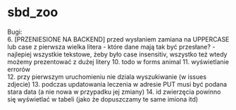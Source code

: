 # sbd_zoo

Bugi:  
6. [PRZENIESIONE NA BACKEND] przed wysłaniem zamiana na UPPERCASE lub case z pierwsza wielka litera  - które dane mają tak być przesłane?  - najlepiej wszystkie tekstowe, żeby było case insensitiv, wszystko też wtedy możemy prezentować z dużej litery 
10. todo w forms animal 
11. wyświetlanie errorów  
12. przy pierwszym uruchomieniu nie dziala wyszukiwanie (w issues zdjecie)
13. podczas updatowania leczenia w adresie PUT musi być podana stara data (a nie nowa w przypadku jej zmiany)
14. id zwierzęcia powinno się wyświetlać w tabeli (jako że dopuszczamy te same imiona itd) 

